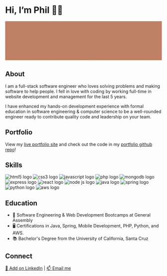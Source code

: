 <html>
<head>
</head>
<body>
  <h1>Hi, I’m Phil 👋🏼 </h1>
  <img src="/banner.gif" alt="Image that reads "Phil Garbrecht, Full-Stack Software Engineer">         
  
  <h2>About</h2>      
  <p>I am a full-stack software engineer who loves solving problems and making software to help people. I fell in love with coding by working full-time in website development and management for the last 5 years.</p>
  <p>I have enhanced my hands-on development experience with formal education in software engineering & computer science to be a well-rounded engineer ready to contribute quality code and leadership on your team.</p>
  
  <h2>Portfolio</h2>    
  <p>View my <a href = "https://pgarbrecht.github.io">live portfolio site</a> and check out the code in my <a href = "https://github.com/pgarbrecht/pgarbrecht.github.io">portfolio github repo</a>!</p>
  
  <h2>Skills</h2>   <!--Note: the space needs to be below this for proper formatting -->
                                                                                             
  <img src="https://cdn.jsdelivr.net/gh/devicons/devicon/icons/html5/html5-plain-wordmark.svg" height="60px" alt="html5 logo"/>  <img src="https://cdn.jsdelivr.net/gh/devicons/devicon/icons/css3/css3-plain-wordmark.svg" height="60px" alt="css3 logo"/>  <img src="https://cdn.jsdelivr.net/gh/devicons/devicon/icons/javascript/javascript-plain.svg" height="60px" alt="javascript logo"/>  <img src="https://cdn.jsdelivr.net/gh/devicons/devicon/icons/php/php-plain.svg" height="60px" alt="php logo"/>  <img src="https://cdn.jsdelivr.net/gh/devicons/devicon/icons/mongodb/mongodb-plain-wordmark.svg" height="60px" alt="mongodb logo"/>  <img src="https://cdn.jsdelivr.net/gh/devicons/devicon/icons/express/express-original-wordmark.svg" height="60px" alt="express logo"/>  <img src="https://cdn.jsdelivr.net/gh/devicons/devicon/icons/react/react-original-wordmark.svg" height="60px" alt="react logo"/>  <img src="https://cdn.jsdelivr.net/gh/devicons/devicon/icons/nodejs/nodejs-plain-wordmark.svg" height="60px" alt="node js logo"/>  <img src="https://cdn.jsdelivr.net/gh/devicons/devicon/icons/java/java-plain-wordmark.svg" height="60px" alt="java logo"/>  <img src="https://cdn.jsdelivr.net/gh/devicons/devicon/icons/spring/spring-plain-wordmark.svg" height="60px" alt="spring logo"/>  <img src="https://cdn.jsdelivr.net/gh/devicons/devicon/icons/python/python-original-wordmark.svg" height="60px" alt="python logo"/>  <img src="https://cdn.jsdelivr.net/gh/devicons/devicon/icons/amazonwebservices/amazonwebservices-original-wordmark.svg" height="60px" alt="aws logo"/> 

  <h2>Education</h2>                                                                                                                 
  <ul>
    <li>🥾 Software Engineering & Web Development Bootcamps at General Assembly</li>
    <li>🖥️ Certifications in Java, Spring, Mobile Development, PHP, Python, and AWS.</li>
    <li>📚 Bachelor's Degree from the University of California, Santa Cruz</li>
  </ul>
  
  <h2>Connect</h2> 
  <a href = "https://www.linkedin.com/in/philgarbrecht/">🔗 Add on LinkedIn</a> | <a href = "mailto: philgarbrecht@gmail.com">📫 Email me</a>                                                                                                                             
  </body>
</html>

